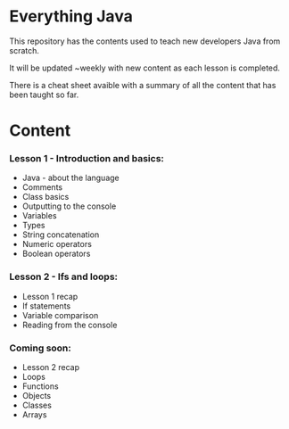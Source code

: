 # Everything Java

This repository has the contents used to teach new developers Java from scratch.

It will be updated ~weekly with new content as each lesson is completed.

There is a cheat sheet avaible with a summary of all the content that has been taught so far.

# Content

### Lesson 1 - Introduction and basics:

* Java - about the language
* Comments
* Class basics
* Outputting to the console
* Variables
* Types
* String concatenation
* Numeric operators
* Boolean operators

### Lesson 2 - Ifs and loops:

* Lesson 1 recap
* If statements
* Variable comparison
* Reading from the console


### Coming soon:

* Lesson 2 recap
* Loops
* Functions
* Objects
* Classes
* Arrays
